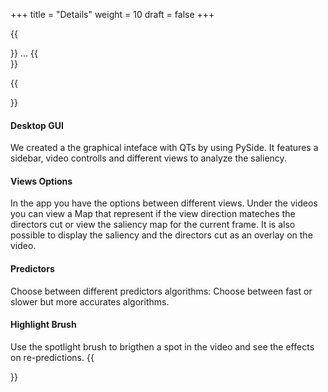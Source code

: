 +++
title = "Details"
weight = 10
draft = false
+++

{{<section title="Process">}}
...
{{</section>}}

{{<section title="App Features">}}
#### Desktop GUI
We created a the graphical inteface with QTs by using PySide. It features a sidebar, video controlls and different views to analyze the saliency.

#### Views Options
In the app you have the options between different views. Under the videos you can view a Map that represent if the view direction mateches the directors cut or view the saliency map for the current frame. It is also possible to display the saliency and the directors cut as an overlay on the video.

#### Predictors
Choose between different predictors algorithms: Choose between fast or slower but more accurates algorithms.

#### Highlight Brush
Use the spotlight brush to brigthen a spot in the video and see the effects on re-predictions.
{{</section>}}